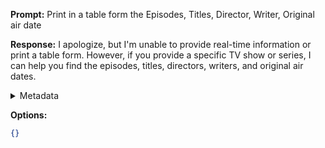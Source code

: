 **Prompt:**
Print in a table form the Episodes, Titles, Director, Writer, Original air date

**Response:**
I apologize, but I'm unable to provide real-time information or print a table form. However, if you provide a specific TV show or series, I can help you find the episodes, titles, directors, writers, and original air dates.

<details><summary>Metadata</summary>

- Duration: 2444 ms
- Datetime: 2023-09-04T10:03:53.335761
- Model: gpt-3.5-turbo-0613

</details>

**Options:**
```json
{}
```

